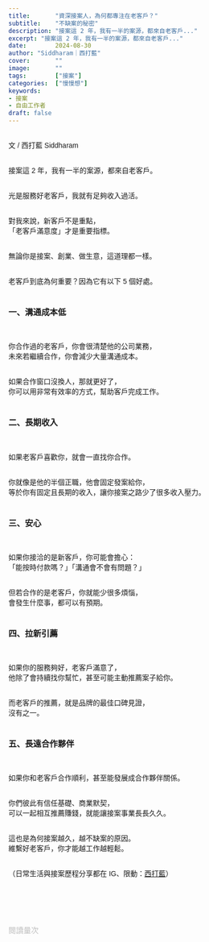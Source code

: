 ```yaml
---
title:       "資深接案人，為何都專注在老客戶？"
subtitle:    "不缺案的秘密"
description: "接案這 2 年，我有一半的案源，都來自老客戶..."
excerpt: "接案這 2 年，我有一半的案源，都來自老客戶..."
date:        2024-08-30
author: "Siddharam｜西打藍"
cover:       ""
image:       ""
tags:        ["接案"]
categories:  ["慢慢想"]
keywords:
- 接案
- 自由工作者
draft: false
---
```


<article style="font-family: 'Noto Sans TC', '微軟正黑體', sans-serif; font-weight: 300;">

<br>文 / 西打藍 Siddharam<br><br>

接案這 2 年，我有一半的案源，都來自老客戶。<br><br>

光是服務好老客戶，我就有足夠收入過活。<br><br>

對我來說，新客戶不是重點，<br>
「老客戶滿意度」才是重要指標。<br><br>

無論你是接案、創業、做生意，這道理都一樣。<br><br>

老客戶到底為何重要？因為它有以下 5 個好處。<br><br>



<h3 class="article-h1-color">一、溝通成本低</h3><br>

你合作過的老客戶，你會很清楚他的公司業務，<br>
未來若繼續合作，你會減少大量溝通成本。<br><br>

如果合作窗口沒換人，那就更好了，<br>
你可以用非常有效率的方式，幫助客戶完成工作。<br><br>


<h3 class="article-h1-color">二、長期收入</h3><br>

如果老客戶喜歡你，就會一直找你合作。<br><br>

你就像是他的半個正職，他會固定發案給你，<br>
等於你有固定且長期的收入，讓你接案之路少了很多收入壓力。<br><br>



<h3 class="article-h1-color">三、安心</h3><br>

如果你接洽的是新客戶，你可能會擔心：<br>
「能按時付款嗎？」「溝通會不會有問題？」<br><br>

但若合作的是老客戶，你就能少很多煩惱，<br>
會發生什麼事，都可以有預期。<br><br>


<h3 class="article-h1-color">四、拉新引薦</h3><br>

如果你的服務夠好，老客戶滿意了，<br>
他除了會持續找你幫忙，甚至可能主動推薦案子給你。<br><br>

而老客戶的推薦，就是品牌的最佳口碑見證，<br>
沒有之一。<br><br>


<h3 class="article-h1-color">五、長遠合作夥伴</h3><br>

如果你和老客戶合作順利，甚至能發展成合作夥伴關係。<br><br>

你們彼此有信任基礎、商業默契，<br>
可以一起相互推薦賺錢，就能讓接案事業長長久久。<br><br>

這也是為何接案越久，越不缺案的原因。<br>
維繫好老客戶，你才能越工作越輕鬆。<br><br>


<!-- 
<!-- 案例 > 證明案例 > 壞處 > 怎麼改變（列步驟） > 結語總結金句 -->


（日常生活與接案歷程分享都在 IG、限動：<a href="https://www.instagram.com/sidd.blue/" target="_blank">西打藍</a>）<br><br>

<!-- <h3 class="article-h1-color"></h3><br> -->





<br><br><br>

</article>

<div style="color: #bfbfbf; font-size: 15px;" id="busuanzi_container_page_pv">
  閱讀量<span id="busuanzi_value_page_pv"></span>次
</div>

<script src="../../js/post.js"></script>
